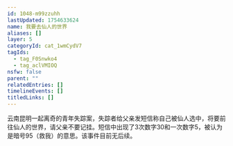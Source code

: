 ```yaml
---
id: 1048-m99zzuhh
lastUpdated: 1754633624
name: 我要去仙人的世界
aliases: []
layer: 5
categoryId: cat_1wmCydV7
tagIds:
  - tag_F0Snwko4
  - tag_aclVMIOQ
nsfw: false
parent: ""
relatedEntries: []
timelineEvents: []
titledLinks: []
---
```


云南昆明一起离奇的青年失踪案，失踪者给父亲发短信称自己被仙人选中，将要前往仙人的世界，请父亲不要记挂。短信中出现了3次数字30和一次数字5，被认为是暗号95（救我）的意思。该事件目前无后续。